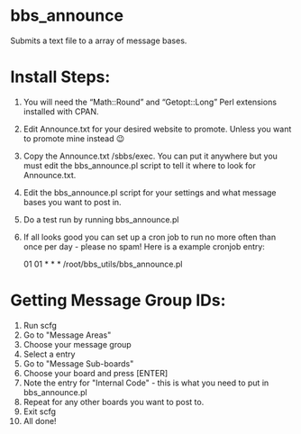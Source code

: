 # bbs_announce
Submits a text file to a array of message bases.


Install Steps:
==
1. You will need the “Math::Round” and “Getopt::Long” Perl extensions installed with CPAN.
2. Edit Announce.txt for your desired website to promote. Unless you want to promote mine instead 😉
3. Copy the Announce.txt /sbbs/exec. You can put it anywhere but you must edit the bbs_announce.pl script to tell it where to look for Announce.txt.
4. Edit the bbs_announce.pl script for your settings and what message bases you want to post in.
5. Do a test run by running bbs_announce.pl
6. If all looks good you can set up a cron job to run no more often than once per day - please no spam!
Here is a example cronjob entry:

	01 01 * * * /root/bbs_utils/bbs_announce.pl

Getting Message Group IDs:
==
1. Run scfg
2. Go to "Message Areas"
3. Choose your message group
4. Select a entry
5. Go to "Message Sub-boards"
6. Choose your board and press [ENTER]
7. Note the entry for "Internal Code" - this is what you need to put in bbs_announce.pl
8. Repeat for any other boards you want to post to.
9. Exit scfg
10. All done!
